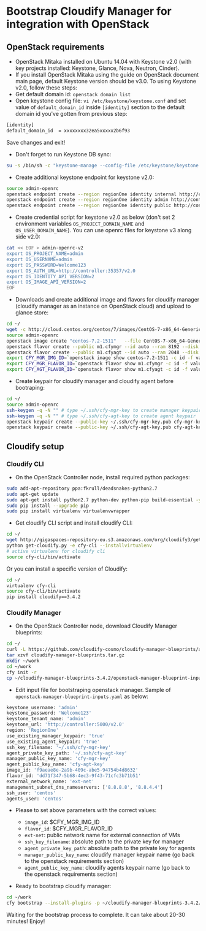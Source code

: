 # Bootstrap Cloudify Manager for integration with OpenStack

## OpenStack requirements
- OpenStack Mitaka installed on Ubuntu 14.04 with Keystone v2.0 (with key projects installed: Keystone, Glance, Nova, Neutron, Cinder).
- If you install OpenStack Mitaka using the guide on OpenStack document main page, default Keystone version should be v3.0. To using Keystone v2.0, follow these steps:
 - Get default domain id: `openstack domain list`
 - Open keystone config file: `vi /etc/keystone/keystone.conf` and set value of `default_domain_id` inside `[identity]` section to the default domain id you've gotten from previous step:

 ```sh
 [identity] 
 default_domain_id  = xxxxxxxx32ea5xxxxx2b6f93 
 ```

 Save changes and exit!

 - Don't forget to run Keystone DB sync:

 ```sh
 su -s /bin/sh -c "keystone-manage --config-file /etc/keystone/keystone.conf db_sync" keystone
 ```
 - Create additional keystone endpoint for keystone v2.0:

 ```sh
 source admin-openrc
 openstack endpoint create --region regionOne identity internal http://controller:5000/v2.0
 openstack endpoint create --region regionOne identity admin http://controller:35357/v2.0 
 openstack endpoint create --region regionOne identity public http://controller:5000/v2.0 
 ```

 - Create credential script for keystone v2.0 as below (don't set 2 environment variables `OS_PROJECT_DOMAIN_NAME` and `OS_USER_DOMAIN_NAME`). You can use openrc files for keystone v3 along side v2.0:

 ```sh
 cat << EOF > admin-openrc-v2
 export OS_PROJECT_NAME=admin
 export OS_USERNAME=admin
 export OS_PASSWORD=Welcome123
 export OS_AUTH_URL=http://controller:35357/v2.0
 export OS_IDENTITY_API_VERSION=2
 export OS_IMAGE_API_VERSION=2
 EOF
 ```

 - Downloads and create additional image and flavors for cloudify manager (cloudify manager as an instance on OpenStack cloud) and upload to glance store:

 ```sh
 cd ~/
 wget -c http://cloud.centos.org/centos/7/images/CentOS-7-x86_64-GenericCloud-1511.qcow2
 source admin-openrc
 openstack image create "centos-7.2-1511"   --file CentOS-7-x86_64-GenericCloud-1511.qcow2   --disk-format qcow2 --container-format bare   --public
 openstack flavor create --public m1.cfymgr --id auto --ram 8192 --disk 40 --vcpus 4
 openstack flavor create --public m1.cfyagt --id auto --ram 2048 --disk 10 --vcpus 2
 export CFY_MGR_IMG_ID=`openstack image show centos-7.2-1511 -c id -f value`
 export CFY_MGR_FLAVOR_ID=`openstack flavor show m1.cfymgr -c id -f value`
 export CFY_AGT_FLAVOR_ID=`openstack flavor show m1.cfyagt -c id -f value`
 ```

 - Create keypair for cloudify manager and cloudify agent before bootraping:
 
 ```sh
 cd ~/
 source admin-openrc
 ssh-keygen -q -N "" # type ~/.ssh/cfy-mgr-key to create manager keypair
 ssh-keygen -q -N "" # type ~/.ssh/cfy-agt-key to create agent keypair
 openstack keypair create --public-key ~/.ssh/cfy-mgr-key.pub cfy-mgr-key
 openstack keypair create --public-key ~/.ssh/cfy-agt-key.pub cfy-agt-key
 ```
 

## Cloudify setup

### Cloudify CLI
- On the OpenStack Controller node, install required python packages:

```sh
sudo add-apt-repository ppa:fkrull/deadsnakes-python2.7
sudo apt-get update
sudo apt-get install python2.7 python-dev python-pip build-essential -y --force-yes
sudo pip install --upgrade pip
sudo pip install virtualenv virtualenvwrapper
```

- Get cloudify CLI script and install cloudify CLI:

```sh
cd ~/
wget http://gigaspaces-repository-eu.s3.amazonaws.com/org/cloudify3/get-cloudify.py
python get-cloudify.py -e cfy-cli --installvirtualenv
# active virtualenv for cloudify cli 
source cfy-cli/bin/activate
```

Or you can install a specific version of Cloudify:

```sh
cd ~/ 
virtualenv cfy-cli
source cfy-cli/bin/activate
pip install cloudify==3.4.2 
```

### Cloudify Manager
- On the OpenStack Controller node, download Cloudify Manager blueprints:

```sh
cd ~/
curl -L https://github.com/cloudify-cosmo/cloudify-manager-blueprints/archive/3.4.2.tar.gz -o cloudify-manager-blueprints.tar.gz
tar xzvf cloudify-manager-blueprints.tar.gz
mkdir ~/work
cd ~/work
cfy init -r
cp ~/cloudify-manager-blueprints-3.4.2/openstack-manager-blueprint-inputs.yaml .
```

- Edit input file for bootstraping openstack manager. Sample of `openstack-manager-blueprint-inputs.yaml` as below:

```sh
keystone_username: 'admin'
keystone_password: 'Welcome123'
keystone_tenant_name: 'admin'
keystone_url: 'http://controller:5000/v2.0'
region: 'RegionOne'
use_existing_manager_keypair: 'true'
use_existing_agent_keypair: 'true'
ssh_key_filename: '~/.ssh/cfy-mgr-key'
agent_private_key_path: '~/.ssh/cfy-agt-key'
manager_public_key_name: 'cfy-mgr-key'
agent_public_key_name: 'cfy-agt-key'
image_id: 'f9aeae8e-2a9b-409c-abe5-94754b4d8632'
flavor_id: 'dd71f347-5b68-4ec3-9f43-71cfc3b71b51'
external_network_name: 'ext-net'
management_subnet_dns_nameservers: ['8.8.8.8', '8.8.4.4']
ssh_user: 'centos'
agents_user: 'centos'
```

 - Please to set above parameters with the correct values:
   - `image_id`: $CFY_MGR_IMG_ID
   - `flavor_id`: $CFY_MGR_FLAVOR_ID
   - `ext-net`: public network name for external connection of VMs
   - `ssh_key_filename`: absolute path to the private key for manager
   - `agent_private_key_path`: absolute path to the private key for agents
   - `manager_public_key_name`: cloudify manager keypair name (go back to the openstack requirements section) 
   - `agent_public_key_name`: cloudify agents keypair name (go back to the openstack requirements section)

- Ready to bootstrap cloudify manager:

```sh
cd ~/work
cfy bootstrap --install-plugins -p ~/cloudify-manager-blueprints-3.4.2/openstack-manager-blueprint.yaml -i openstack-manager-blueprint-inputs.yaml
```

Waiting for the bootstrap process to complete. It can take about 20-30 minutes!
Enjoy!
